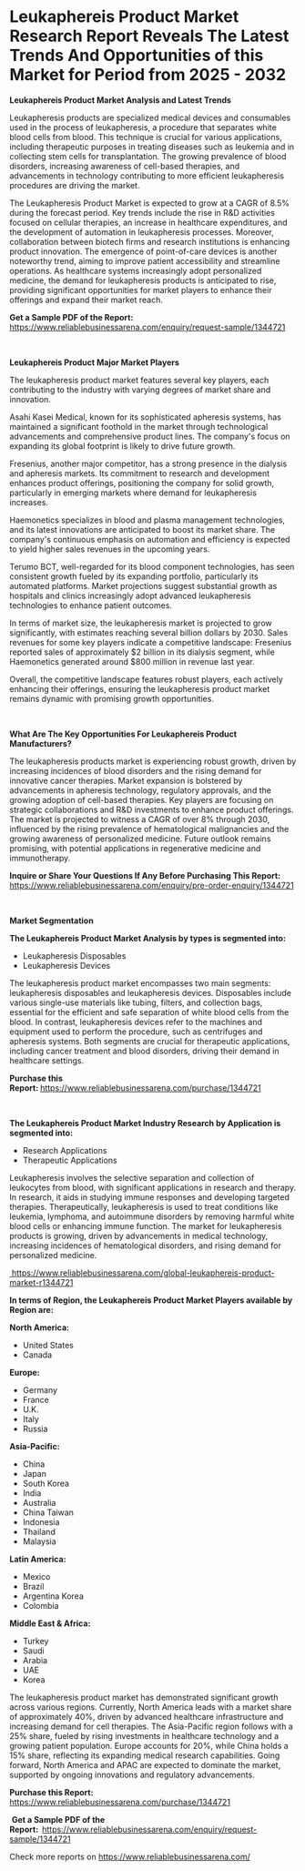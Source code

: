 <p><h1>Leukaphereis Product Market Research Report Reveals The Latest Trends And Opportunities of this Market for Period from 2025 - 2032</h1></p><p><strong>Leukaphereis Product Market Analysis and Latest Trends</strong></p>
<p><p>Leukapheresis products are specialized medical devices and consumables used in the process of leukapheresis, a procedure that separates white blood cells from blood. This technique is crucial for various applications, including therapeutic purposes in treating diseases such as leukemia and in collecting stem cells for transplantation. The growing prevalence of blood disorders, increasing awareness of cell-based therapies, and advancements in technology contributing to more efficient leukapheresis procedures are driving the market.</p><p>The Leukapheresis Product Market is expected to grow at a CAGR of 8.5% during the forecast period. Key trends include the rise in R&D activities focused on cellular therapies, an increase in healthcare expenditures, and the development of automation in leukapheresis processes. Moreover, collaboration between biotech firms and research institutions is enhancing product innovation. The emergence of point-of-care devices is another noteworthy trend, aiming to improve patient accessibility and streamline operations. As healthcare systems increasingly adopt personalized medicine, the demand for leukapheresis products is anticipated to rise, providing significant opportunities for market players to enhance their offerings and expand their market reach.</p></p>
<p><strong>Get a Sample PDF of the Report:&nbsp;</strong> <a href="https://www.reliablebusinessarena.com/enquiry/request-sample/1344721?utm_campaign=2304&utm_medium=2&utm_source=Github&utm_content=ia&utm_term=03032025&utm_id=leukaphereis-product">https://www.reliablebusinessarena.com/enquiry/request-sample/1344721</a></p>
<p>&nbsp;</p>
<p><strong>Leukaphereis Product Major Market Players</strong></p>
<p><p>The leukapheresis product market features several key players, each contributing to the industry with varying degrees of market share and innovation. </p><p>Asahi Kasei Medical, known for its sophisticated apheresis systems, has maintained a significant foothold in the market through technological advancements and comprehensive product lines. The company's focus on expanding its global footprint is likely to drive future growth.</p><p>Fresenius, another major competitor, has a strong presence in the dialysis and apheresis markets. Its commitment to research and development enhances product offerings, positioning the company for solid growth, particularly in emerging markets where demand for leukapheresis increases.</p><p>Haemonetics specializes in blood and plasma management technologies, and its latest innovations are anticipated to boost its market share. The company's continuous emphasis on automation and efficiency is expected to yield higher sales revenues in the upcoming years.</p><p>Terumo BCT, well-regarded for its blood component technologies, has seen consistent growth fueled by its expanding portfolio, particularly its automated platforms. Market projections suggest substantial growth as hospitals and clinics increasingly adopt advanced leukapheresis technologies to enhance patient outcomes.</p><p>In terms of market size, the leukapheresis market is projected to grow significantly, with estimates reaching several billion dollars by 2030. Sales revenues for some key players indicate a competitive landscape: Fresenius reported sales of approximately $2 billion in its dialysis segment, while Haemonetics generated around $800 million in revenue last year.</p><p>Overall, the competitive landscape features robust players, each actively enhancing their offerings, ensuring the leukapheresis product market remains dynamic with promising growth opportunities.</p></p>
<p>&nbsp;</p>
<p><strong>What Are The Key Opportunities For Leukaphereis Product Manufacturers?</strong></p>
<p><p>The leukapheresis products market is experiencing robust growth, driven by increasing incidences of blood disorders and the rising demand for innovative cancer therapies. Market expansion is bolstered by advancements in apheresis technology, regulatory approvals, and the growing adoption of cell-based therapies. Key players are focusing on strategic collaborations and R&D investments to enhance product offerings. The market is projected to witness a CAGR of over 8% through 2030, influenced by the rising prevalence of hematological malignancies and the growing awareness of personalized medicine. Future outlook remains promising, with potential applications in regenerative medicine and immunotherapy.</p></p>
<p><strong>Inquire or Share Your Questions If Any Before Purchasing This Report:</strong> <a href="https://www.reliablebusinessarena.com/enquiry/pre-order-enquiry/1344721?utm_campaign=2304&utm_medium=2&utm_source=Github&utm_content=ia&utm_term=03032025&utm_id=leukaphereis-product">https://www.reliablebusinessarena.com/enquiry/pre-order-enquiry/1344721</a></p>
<p>&nbsp;</p>
<p><strong>Market Segmentation</strong></p>
<p><strong>The Leukaphereis Product Market Analysis by types is segmented into:</strong></p>
<p><ul><li>Leukapheresis Disposables</li><li>Leukapheresis Devices</li></ul></p>
<p><p>The leukapheresis product market encompasses two main segments: leukapheresis disposables and leukapheresis devices. Disposables include various single-use materials like tubing, filters, and collection bags, essential for the efficient and safe separation of white blood cells from the blood. In contrast, leukapheresis devices refer to the machines and equipment used to perform the procedure, such as centrifuges and apheresis systems. Both segments are crucial for therapeutic applications, including cancer treatment and blood disorders, driving their demand in healthcare settings.</p></p>
<p><strong>Purchase this Report:&nbsp;</strong><a href="https://www.reliablebusinessarena.com/purchase/1344721?utm_campaign=2304&utm_medium=2&utm_source=Github&utm_content=ia&utm_term=03032025&utm_id=leukaphereis-product">https://www.reliablebusinessarena.com/purchase/1344721</a></p>
<p>&nbsp;</p>
<p><strong>The Leukaphereis Product Market Industry Research by Application is segmented into:</strong></p>
<p><ul><li>Research Applications</li><li>Therapeutic Applications</li></ul></p>
<p><p>Leukapheresis involves the selective separation and collection of leukocytes from blood, with significant applications in research and therapy. In research, it aids in studying immune responses and developing targeted therapies. Therapeutically, leukapheresis is used to treat conditions like leukemia, lymphoma, and autoimmune disorders by removing harmful white blood cells or enhancing immune function. The market for leukapheresis products is growing, driven by advancements in medical technology, increasing incidences of hematological disorders, and rising demand for personalized medicine.</p></p>
<p><a href="https://www.reliablebusinessarena.com/global-leukaphereis-product-market-r1344721?utm_campaign=2304&utm_medium=2&utm_source=Github&utm_content=ia&utm_term=03032025&utm_id=leukaphereis-product">&nbsp;https://www.reliablebusinessarena.com/global-leukaphereis-product-market-r1344721</a></p>
<p><strong>In terms of Region, the Leukaphereis Product Market Players available by Region are:</strong></p>
<p>
    <p> <strong> North America: </strong>
        <ul>
            <li>United States</li>
            <li>Canada</li>
        </ul>
        </p> 
    <p> <strong> Europe: </strong>
        <ul>
            <li>Germany</li>
            <li>France</li>
            <li>U.K.</li>
            <li>Italy</li>
            <li>Russia</li>
        </ul>
        </p> 
    <p> <strong> Asia-Pacific: </strong>
        <ul>
            <li>China</li>
            <li>Japan</li>
            <li>South Korea</li>
            <li>India</li>
            <li>Australia</li>
            <li>China Taiwan</li>
            <li>Indonesia</li>
            <li>Thailand</li>
            <li>Malaysia</li>
        </ul>
        </p> 
    <p> <strong> Latin America: </strong>
        <ul>
            <li>Mexico</li>
            <li>Brazil</li>
            <li>Argentina Korea</li>
            <li>Colombia</li>
        </ul>
        </p> 
    <p> <strong> Middle East & Africa: </strong>
        <ul>
            <li>Turkey</li>
            <li>Saudi</li>
            <li>Arabia</li>
            <li>UAE</li>
            <li>Korea</li>
        </ul>
    </p>
    </p>
<p><p>The leukapheresis product market has demonstrated significant growth across various regions. Currently, North America leads with a market share of approximately 40%, driven by advanced healthcare infrastructure and increasing demand for cell therapies. The Asia-Pacific region follows with a 25% share, fueled by rising investments in healthcare technology and a growing patient population. Europe accounts for 20%, while China holds a 15% share, reflecting its expanding medical research capabilities. Going forward, North America and APAC are expected to dominate the market, supported by ongoing innovations and regulatory advancements.</p></p>
<p><strong>Purchase this Report: </strong><a href="https://www.reliablebusinessarena.com/purchase/1344721?utm_campaign=2304&utm_medium=2&utm_source=Github&utm_content=ia&utm_term=03032025&utm_id=leukaphereis-product">https://www.reliablebusinessarena.com/purchase/1344721</a></p>
<p>&nbsp;<strong>Get a Sample PDF of the Report:&nbsp;&nbsp;</strong><a href="https://www.reliablebusinessarena.com/enquiry/request-sample/1344721?utm_campaign=2304&utm_medium=2&utm_source=Github&utm_content=ia&utm_term=03032025&utm_id=leukaphereis-product">https://www.reliablebusinessarena.com/enquiry/request-sample/1344721</a></p>
<p><strong></strong></p>
<p>Check more reports on <a href="https://www.reliablebusinessarena.com/?utm_campaign=2304&utm_medium=2&utm_source=Github&utm_content=ia&utm_term=03032025&utm_id=leukaphereis-product">https://www.reliablebusinessarena.com/</a></p>